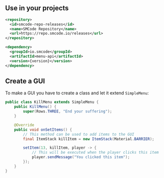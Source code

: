 ## Use in your projects

```XML
<repository>
  <id>smcode-repo-releases</id>
  <name>SMCode Repository</name>
  <url>https://repo.smcode.io/releases</url>
</repository>

<dependency>
  <groupId>io.smcode</groupId>
  <artifactId>menu-api</artifactId>
  <version>{version}</version>
</dependency>
```

## Create a GUI
To make a GUI you have to create a class and let it extend `SimpleMenu`:

```JAVA
public class KillMenu extends SimpleMenu {
    public KillMenu() {
        super(Rows.THREE, "End your suffering");
    }

    @Override
    public void onSetItems() {
        // This method can be used to add items to the GUI
        final ItemStack killItem = new ItemStack(Material.BARRIER);

        setItem(13, killItem, player -> {
            // This will be executed when the player clicks this item
            player.sendMessage("You clicked this item");
        });
    }
}
```


